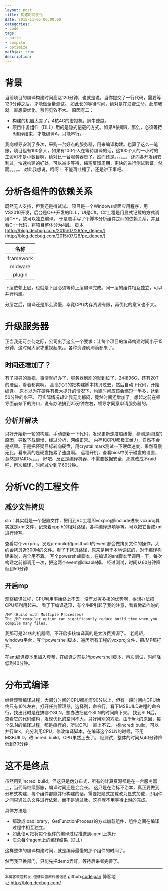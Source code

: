 ```yaml
---
layout: post
title: 构建时间优化
date: 2015-11-05 00:00:00
categories:
- code
tags: 
- build
- compile
- optimize
mathjax: true
description: 
---
```



# 背景

当前项目的编译构建时间高达120分钟，也就是说，当你提交了一行代码，需要等120分钟之后，才能做全量测试。
如此长的等待时间，绝对是在浪费生命，此前我就一直想要优化，奈何见效不大。
原因有二：
- 构建的机器太差了，4核4G的虚拟机，蜗牛速度。
- 项目中各组件（DLL）用的是隐式记载的方式。如果A依赖B，那么，必须等待B编译结束，才能编译A，只能串行。

我向领导安利了多次，采购一台好点的服务器，用来编译构建。也算了这么一笔账，项目组有100多人，如果有100个人在等待编译的话，这100个人的一小时的工资可不是小数目啊，绝对比一台服务器贵了。然而还是。。。。。。
还向各开发组安利过，快速构建的好处，可以减少等待，缩短反馈周期，更快的进行测试验证，然而。。。。。
对此我想说，呵呵！
不能再吐槽了，还是讲正事吧。
<!--more-->

# 分析各组件的依赖关系
既然无人支持，但我还是得试试。
项目是一个Windows桌面应用程序，用VS2010开发，后台是C++开发的DLL，UI是C#。C#工程是用显式记载的方式调用C++，故可以独立编译。
于是顺手写了个脚本分析组件之间的依赖关系，并且看C++代码，将项目整体分为4层。
脚本[http://blog.decbug.com/2015/07/26/pe_depen/](http://blog.decbug.com/2015/07/26/pe_depen/)

|名称|
|:----:|
|framework|
|midware|
|plugin|

下层依赖上层，也就是下层必须等待上层编译完成。同一层的组件相互独立，可以并行构建。

分层之后，编译还是那么滴慢，毕竟CPU内存资源有限，再优化的意义也不大。


# 升级服务器
正当我无可奈何之际，公司出了这么一个要求：让每个项目的编译构建时间小于15分钟，这时候大家才重视起来。。各种资源刷刷滴都来了。

## 时间还增加了？

有了领导的重视，事情就好办了，服务器刷刷的就到位了，24核96G，还有20T的硬盘，看着都爽啊。
高高兴兴的把构建脚本拷贝过去，然后自动下代码，开始编译。
原本以为在硬件有极大提升的情况下，构建时间应该会缩短一半多，达到50分钟的水平。
可实际情况却让我无比郁闷，竟然时间还增加了。想起之前在领导面前夸下的海口，说有办法搞到25分钟左右，领导才同意申请服务器的。

## 分析并解决
只好开始新一轮的构建，手动更新一下代码，发现更新速度超级慢，猜测是网络的原因，导致下载很慢，经过分析，网络正常。
内存和CPU都极其给力，自然不会是瓶颈。于是把怀疑目标转向硬盘，用crystal mark测试一下硬盘速度，果然奇慢无比。看来真的是硬盘拖累了速度啊。
远程开机，查看bios中关于磁盘的设置，竟然是RAID5。。。。
好吧，反正是编译机器，不需要数据安全，那就改成不raid吧，再次编译，时间减少到了60分钟。

# 分析VC的工程文件

## 减少文件拷贝
sln：其实就是一个配置文件，把用到VC工程即vcxproj都include进来
vcxproj其实就是xml文件，记录着cpp h的相对路径，各种编译选项等等。可以把它当成xml进行读写。

查看每个vcxproj，发现prebuild和postbuild的event都会做拷贝文件的操作，大约会拷贝近300M的文件。看了下拷贝路径，原来是用于本地调试的，对于编译构建来说，完全用不着。
写个powershell脚本，在编译的ant脚本里调用一下，每次构建之前都调用一次，把这两个event都disable掉。
经过测试，时间从60分钟降低到50分钟

## 开启mp
观察编译过程，CPU利用率始终上不去，没有发挥多核的优势啊，得想办法把CPU都利用起来。
看了下编译选项，有个/MP引起了我的注意，看看微软咋说的
```
/MP (Build with Multiple Processes)
The /MP compiler option can significantly reduce build time when you compile many files.
```
我那可是24核的机器啊，不开启多核编译真的是太浪费资源了。
老规矩，windows平台，写个powershell脚本，遍历所有工程的vcxproj文件，把/MP都打开。

在ant编译脚本里加入套餐，在编译之前执行powershell脚本，再次测试，时间降低到40分钟。

# 分布式编译
继续观察编译过程，大部分时间的CPU都能有90%以上，但有一段时间内CPU始终只有10%左右。打开任务管理器，选择列，命令行。看下MSBUILD进程的命令行，找出此时是在搞哪个SLN，想办法把这个SLN的时间降下来。
找到SLN后，查看它的代码结构，发现优化的空间不大。只好用别的方法，由于link的原因，每个SLN的编译过程，都是串行的，所以CPU一直上不去。
找incredi build，可以并行link，充分利用CPU，修改编译脚本，在编译这个SLN的时候，不用MSBUILD，改incredi build，CPU果然上去了。
经测试，整体的时间从40分钟降低到30分钟

# 这不是终点
虽然用到incredi build，但这只是伪分布式，所有的计算资源都是在一台服务器上，当代码继续膨胀，编译时间还是会变长。
这只是在治标不治本，真正要做到分布式构建，每个组件都能并行构建的话。需要把隐式加载改为显式加载，即组件之间只通过头文件进行依赖，而不是通过lib，这样就不用等待上游的完成。

具体方法是：
- 都改成loadlibrary，GetFunctionProcess的方式加载组件，组件之间在编译过程中相互独立。
- 如此便可把将每个组件的编译过程推送到agent上执行
- 汇总每个agent上的编译结果（DLL）

这样整体的编译构建时间，就是编译最慢的那个组件的时间了。

然而我已换部门，只能先把demo弄好，等待后来者完善了。

-----------------------

`本博客欢迎转发,但请保留原作者信息`
github:[codejuan](https://github.com/CodeJuan)
博客地址:http://blog.decbug.com/
